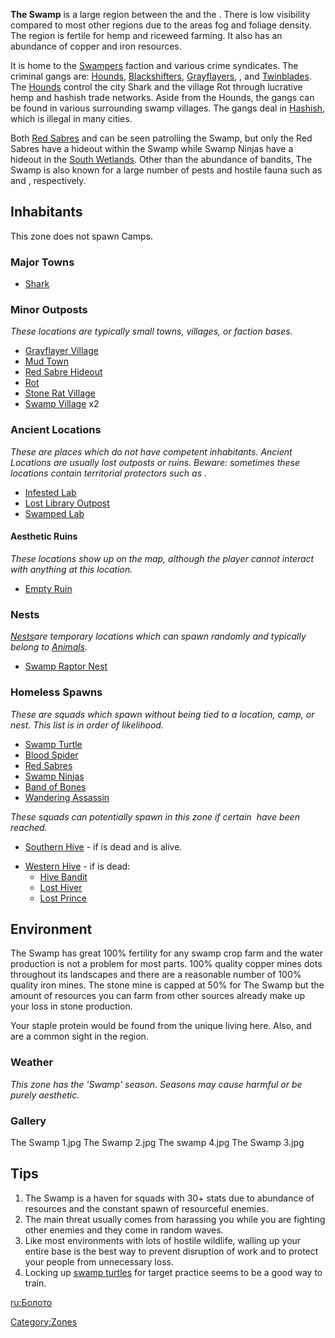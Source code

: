 **The Swamp** is a large region between the [](Border_Zone.md) and the [](South_Wetlands.md). There is low visibility compared
to most other regions due to the areas fog and foliage density. The
region is fertile for hemp and riceweed farming. It also has an
abundance of copper and iron resources.

It is home to the [Swampers](03%20-%20Projects%20&%20Wikis/Kenshi/Kenshi%20Wiki/Kenshi%20Wiki%20Template/Swampers.md "wikilink") faction and various
crime syndicates. The criminal gangs are: [Hounds](Hounds.md "wikilink"),
[Blackshifters](Blackshifters.md "wikilink"),
[Grayflayers](Grayflayers.md "wikilink"), [](Stone_Rats.md), and [Twinblades](Twinblades.md "wikilink").
The [Hounds](Hounds.md "wikilink") control the city Shark and the village
Rot through lucrative hemp and hashish trade networks. Aside from the
Hounds, the gangs can be found in various surrounding swamp villages.
The gangs deal in [Hashish](Hashish.md "wikilink"), which is illegal in
many cities.

Both [Red Sabres](Red_Sabres.md "wikilink") and [](Swamp_Ninjas.md) can be seen patrolling the Swamp, but
only the Red Sabres have a hideout within the Swamp while Swamp Ninjas
have a hideout in the [South Wetlands](South_Wetlands.md "wikilink"). Other
than the abundance of bandits, The Swamp is also known for a large
number of pests and hostile fauna such as [](Swamp_Raptor.md) and [](Blood_Spider.md), respectively.

## Inhabitants

This zone does not spawn Camps.

### Major Towns

- [Shark](Shark.md "wikilink")

### Minor Outposts

*These locations are typically small towns, villages, or faction bases.*

- [Grayflayer Village](Grayflayer_Village.md "wikilink")
- [Mud Town](Mud_Town.md "wikilink")
- [Red Sabre Hideout](Red_Sabre_Hideout.md "wikilink")
- [Rot](Rot.md "wikilink")
- [Stone Rat Village](Stone_Rat_Village.md "wikilink")
- [Swamp Village](Swamp_Village.md "wikilink") x2

### Ancient Locations

*These are places which do not have competent inhabitants. Ancient
Locations are usually lost outposts or ruins. Beware: sometimes these
locations contain territorial protectors such as [](Security_Spider.md).*

- [Infested Lab](Infested_Lab.md "wikilink")
- [Lost Library Outpost](Lost_Library.md "wikilink")
- [Swamped Lab](Swamped_Lab.md "wikilink")

#### Aesthetic Ruins

*These locations show up on the map, although the player cannot interact
with anything at this location.*

- [Empty Ruin](Empty_Ruins.md "wikilink")

### Nests

[*Nests*](Nest.md "wikilink")*are temporary locations which can spawn
randomly and typically belong to [Animals](Fauna.md "wikilink").*

- [Swamp Raptor Nest](Swamp_Raptor_Nest.md "wikilink")

### Homeless Spawns

*These are squads which spawn without being tied to a location, camp, or
nest. This list is in order of likelihood.*

- [Swamp Turtle](Swamp_Turtle.md "wikilink")
- [Blood Spider](Blood_Spider.md "wikilink")
- [Red Sabres](Red_Sabres.md "wikilink")
- [Swamp Ninjas](Swamp_Ninjas.md "wikilink")
- [Band of Bones](03%20-%20Projects%20&%20Wikis/Kenshi/Kenshi%20Wiki/Kenshi%20Wiki%20Template/Band_of_Bones.md "wikilink")
- [Wandering Assassin](Wandering_Assassin.md "wikilink")

*These squads can potentially spawn in this zone if certain [](World_States.md) have been reached.*

- [Southern Hive](03%20-%20Projects%20&%20Wikis/Kenshi/Kenshi%20Wiki/Kenshi%20Wiki%20Template/Southern_Hive.md "wikilink") - if [](Hive_Queen.md) is dead and [](Queen_of_the_South.md) is alive.

<!-- -->

- [Western Hive](Western_Hive.md "wikilink") - if [](The_Queen.md) is dead:
  - [Hive Bandit](Hive_Bandit.md "wikilink")
  - [Lost Hiver](Lost_Hiver.md "wikilink")
  - [Lost Prince](Lost_Prince.md "wikilink")

## Environment

The Swamp has great 100% fertility for any swamp crop farm and the water
production is not a problem for most parts. 100% quality copper mines
dots throughout its landscapes and there are a reasonable number of 100%
quality iron mines. The stone mine is capped at 50% for The Swamp but
the amount of resources you can farm from other sources already make up
your loss in stone production.

Your staple protein would be found from the unique [](Swamp_Turtle.md) living here. Also, [](Blood_Spider.md) and [](Swamp_Raptor.md) are a common sight in the region.

### Weather

*This zone has the 'Swamp' season. Seasons may cause harmful [](Weather_Effects.md) or be purely aesthetic.*

### Gallery

The Swamp 1.jpg The Swamp 2.jpg The swamp 4.jpg The Swamp 3.jpg

## Tips

1.  The Swamp is a haven for squads with 30+ stats due to abundance of
    resources and the constant spawn of resourceful enemies.
2.  The main threat usually comes from [](Blood_Spider.md) harassing you while you are
    fighting other enemies and they come in random waves.
3.  Like most environments with lots of hostile wildlife, walling up
    your entire base is the best way to prevent disruption of work and
    to protect your people from unnecessary loss.
4.  Locking up [swamp turtles](Swamp_Turtle.md "wikilink") for target
    practice seems to be a good way to train.

[ru:Болото](ru:Болото "wikilink")

[Category:Zones](Category:Zones "wikilink")